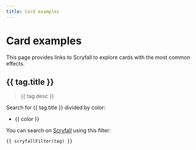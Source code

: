 ```yaml
---
title: Card examples
---
```


# Card examples

This page provides links to Scryfall to explore cards with the most common effects.

<div v-for="(tag, i) in tags" :key="i">

## {{ tag.title }}

> {{ tag.desc }}

Search for {{ tag.title }} divided by color:

<ul>
<li v-for="color in colors" :key="color"><a :href="`https://scryfall.com/search?q=legal%3Apauper+otag%3A${tag.tag}$+color%3D${color}&order=cmc&dir=asc&as=grid&unique=cards`" target="_blank">{{ color }}</a></li>
</ul>

You can search on [Scryfall](https://scryfall.com) using this filter:

```js-vue
{{ scryfallFilter(tag) }}
```

</div>

<script setup>
import { ref } from "vue"

const colors = ["W", "U", "B", "R", "G"];

const tags = [
  {
    title: "Card advantage",
    tag: "card advantage",
    desc: "Things that give you access to more cards. (The technical meaning of card advantage can be much broader than this, but this is what we're using here.)",
  },
  {
    title: "Combat tricks",
    tag: "combat-trick",
    desc: "Effects that can be used during combat to help a creature survive, destroy opposing creatures, or deal additional combat damage.",
  },
  {
    title: "Counterspells",
    tag: "counterspell",
    desc: "Spells that counter stuff. See child tags for variants on the behaviour; notably counterspell-soft which gives the opponent a buyout cost.",
  },
  {
    title: "Free cast another",
    tag: "free-cast-another",
  },
  {
    title: "Give evasion",
    tag: "gives-evasion",
  },
  {
    title: "Pinger",
    tag: "pinger",
    desc: "Effects that deal just 1-2 damage repeatedly.",
  },
  {
    title: "Removal",
    tag: "removal",
    desc: "Get things off the table.",
  }
];

const baseTags = "legal:pauper cmc<=7 -t:land";

const scryfallFilter = (tag) => `otag:${tag.tag} ${baseTags}`;
</script>
